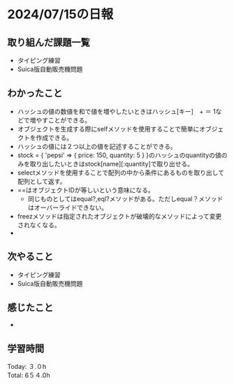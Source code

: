 # 2024/07/15の日報
## 取り組んだ課題一覧
* タイピング練習
* Suica版自動販売機問題
## わかったこと
* ハッシュの値の数値を和で値を増やしたいときはハッシュ[キー]　+ ＝ 1などで増やすことができる。
* オブジェクトを生成する際にselfメソッドを使用することで簡単にオブジェクトを作成できる。
* ハッシュの値には２つ以上の値を記述することができる。
* stock = { 'pepsi' => { price: 150, quantity: 5 } }のハッシュのquantityの値のみを取り出したいときはstock[name][:quantity]で取り出せる。
* selectメソッドを使用することで配列の中から条件にあるものを取り出して配列として返す。
* ==はオブジェクトIDが等しいという意味になる。
  *  同じものとしてはequal?,eql?メソッドがある。ただしequal？メソッドはオーバーライドできない。
*  freezメソッドは指定されたオブジェクトが破壊的なメソッドによって変更されなくなる。
*     
## 次やること
* タイピング練習
* Suica版自動販売機問題
## 感じたこと
* 
## 学習時間
Today: ３.０h<br>
Total: 6５４.0h
